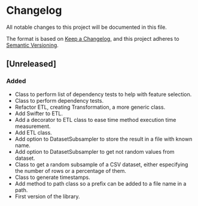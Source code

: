 # Changelog
All notable changes to this project will be documented in this file.

The format is based on [Keep a Changelog](https://keepachangelog.com/en/1.0.0/),
and this project adheres to [Semantic Versioning](https://semver.org/spec/v2.0.0.html).

## [Unreleased]

### Added

- Class to perform list of dependency tests to help with feature selection.
- Class to perform dependency tests. 
- Refactor ETL, creating Transformation, a more generic class.
- Add Swifter to ETL.
- Add a decorator to ETL class to ease time method execution time measurement.
- Add ETL class.
- Add option to DatasetSubsampler to store the result in a file with known name.
- Add option to DatasetSubsampler to get not random values from dataset.
- Class to get a random subsample of a CSV dataset, either especifying the number of rows or a percentage of them.
- Class to generate timestamps.
- Add method to path class so a prefix can be added to a file name in a path.
- First version of the library.
